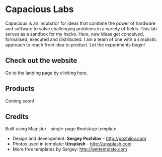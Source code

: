 Capacious Labs
=============

Capacious is an incubator for ideas that combine the power of hardware and software to solve challenging problems in a variety of fields. This lab serves as a sandbox for my hacks. Here, new ideas get conceived, formalised, executed and distributed. I am a team of one with a simplistic approach to reach from idea to product. Let the experiments begin!


Check out the website
-----------

Go to the landing page by clicking [here](http://capacious.ca).


Products
-------

Coming soon!


Credits
-------

Built using Magister - single-page Bootstrap template

* Design and development: **Sergey Pozhilov** - http://pozhilov.com
* Photos used in template: **Unsplash** - http://unsplash.com
* More free templates by Sergey: http://gettemplate.com
